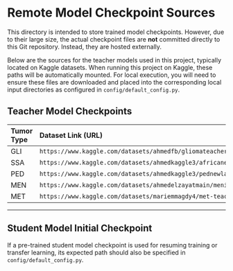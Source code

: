 # Remote Model Checkpoint Sources

This directory is intended to store trained model checkpoints. However, due to their large size, the actual checkpoint files are **not** committed directly to this Git repository. Instead, they are hosted externally.

Below are the sources for the teacher models used in this project, typically located on Kaggle datasets. When running this project on Kaggle, these paths will be automatically mounted. For local execution, you will need to ensure these files are downloaded and placed into the corresponding local input directories as configured in `config/default_config.py`.

## Teacher Model Checkpoints

| Tumor Type | Dataset Link (URL)                                     | Epoch Checkpoint |
| :--------- | :--------------------------------------------------------- | :--------------- |
| GLI        | `https://www.kaggle.com/datasets/ahmedfb/gliomateachernewlabels` | 100              |
| SSA        | `https://www.kaggle.com/datasets/ahmedkaggle3/africanewlabels` | 67               |
| PED        | `https://www.kaggle.com/datasets/ahmedkaggle3/pednewlabel` | 99               |
| MEN        | `https://www.kaggle.com/datasets/ahmedelzayatmain/meningiomateachernewlabels` | 85               |
| MET        | `https://www.kaggle.com/datasets/mariemmagdy4/met-teacher-new-labels` | 100              |

---

## Student Model Initial Checkpoint

If a pre-trained student model checkpoint is used for resuming training or transfer learning, its expected path should also be specified in `config/default_config.py`.